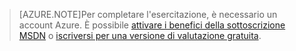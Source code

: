 > [AZURE.NOTE]Per completare l'esercitazione, è necessario un account Azure. È possibile <a href="http://www.windowsazure.com/pricing/member-offers/msdn-benefits-details/" target="_blank">attivare i benefici della sottoscrizione MSDN</a> o <a href="http://www.windowsazure.com/pricing/free-trial/" target="_blank">iscriversi per una versione di valutazione gratuita</a>.

<!---HONumber=July15_HO4-->